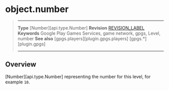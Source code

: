 # object.number

> --------------------- ------------------------------------------------------------------------------------------
> __Type__              [Number][api.type.Number]
> __Revision__          [REVISION_LABEL](REVISION_URL)
> __Keywords__          Google Play Games Services, game network, gpgs, Level, number
> __See also__          [gpgs.players][plugin.gpgs.players]
>                       [gpgs.*][plugin.gpgs]
> --------------------- ------------------------------------------------------------------------------------------

## Overview

[Number][api.type.Number] representing the number for this level, for example `10`.